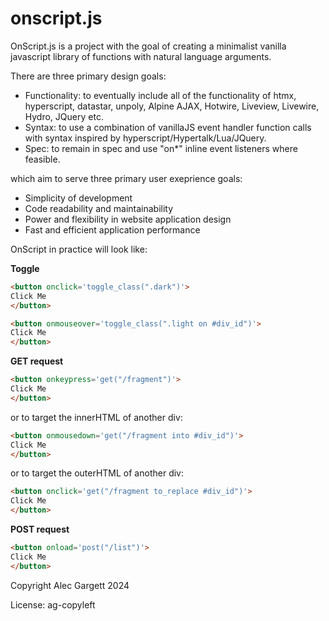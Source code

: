# onscript.js

OnScript.js is a project with the goal of creating a minimalist vanilla javascript library of functions with natural language arguments.

There are three primary design goals:

* Functionality: to eventually include all of the functionality of htmx, hyperscript, datastar, unpoly, Alpine AJAX, Hotwire, Liveview, Livewire, Hydro, JQuery etc.
* Syntax: to use a combination of vanillaJS event handler function calls with syntax inspired by hyperscript/Hypertalk/Lua/JQuery.
* Spec: to remain in spec and use "on*" inline event listeners where feasible.

which aim to serve three primary user exeprience goals:

* Simplicity of development
* Code readability and maintainability
* Power and flexibility in website application design
* Fast and efficient application performance

OnScript in practice will look like:

**Toggle**

```html
<button onclick='toggle_class(".dark")'>
Click Me
</button>
```

```html
<button onmouseover='toggle_class(".light on #div_id")'>
Click Me
</button>
```

**GET request**

```html
<button onkeypress='get("/fragment")'>
Click Me
</button>
```

or to target the innerHTML of another div:

```html
<button onmousedown='get("/fragment into #div_id")'>
Click Me
</button>
```

or to target the outerHTML of another div:

```html
<button onclick='get("/fragment to_replace #div_id")'>
Click Me
</button>
```

**POST request**

```html
<button onload='post("/list")'>
Click Me
</button>
```

Copyright Alec Gargett 2024

License: ag-copyleft
